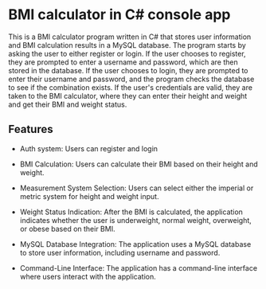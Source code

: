 
# BMI calculator in C# console app

This is a BMI calculator program written in C# that stores user information and BMI calculation results in a MySQL database. The program starts by asking the user to either register or login. If the user chooses to register, they are prompted to enter a username and password, which are then stored in the database. If the user chooses to login, they are prompted to enter their username and password, and the program checks the database to see if the combination exists. If the user's credentials are valid, they are taken to the BMI calculator, where they can enter their height and weight and get their BMI and weight status.




## Features

* Auth system: Users can register and login

* BMI Calculation: Users can calculate their BMI based on their height and weight.

* Measurement System Selection: Users can select either the imperial or metric system for height and weight input.

* Weight Status Indication: After the BMI is calculated, the application indicates whether the user is underweight, normal weight, overweight, or obese based on their BMI.

* MySQL Database Integration: The application uses a MySQL database to store user information, including username and password.

* Command-Line Interface: The application has a command-line interface where users interact with the application.
